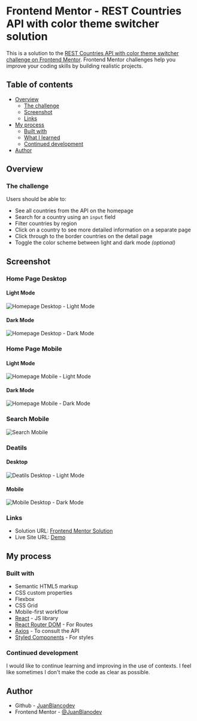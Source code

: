 # Frontend Mentor - REST Countries API with color theme switcher solution

This is a solution to the [REST Countries API with color theme switcher challenge on Frontend Mentor](https://www.frontendmentor.io/challenges/rest-countries-api-with-color-theme-switcher-5cacc469fec04111f7b848ca). Frontend Mentor challenges help you improve your coding skills by building realistic projects. 

## Table of contents

- [Overview](#overview)
  - [The challenge](#the-challenge)
  - [Screenshot](#screenshot)
  - [Links](#links)
- [My process](#my-process)
  - [Built with](#built-with)
  - [What I learned](#what-i-learned)
  - [Continued development](#continued-development)
- [Author](#author)

## Overview

### The challenge

Users should be able to:

- See all countries from the API on the homepage
- Search for a country using an `input` field
- Filter countries by region
- Click on a country to see more detailed information on a separate page
- Click through to the border countries on the detail page
- Toggle the color scheme between light and dark mode *(optional)*

## Screenshot

### Home Page Desktop
#### Light Mode
![Homepage Desktop - Light Mode](./screenshots/homepage_desktop_light-mode.png)
#### Dark Mode
![Homepage Desktop - Dark Mode](./screenshots/homepage_desktop_dark-mode.png)

### Home Page Mobile
#### Light Mode
![Homepage Mobile - Light Mode](./screenshots/homepage_mobile_light-mode.png)
#### Dark Mode
![Homepage Mobile - Dark Mode](./screenshots/homepage_mobile_dark-mode.png)

### Search Mobile
![Search Mobile](./screenshots/search_mobile.png)

### Deatils
#### Desktop
![Deatils Desktop - Light Mode](./screenshots/details_desktop.png)
#### Mobile
![Mobile Desktop - Dark Mode](./screenshots/details_mobile_dark-mode.png)

### Links

- Solution URL: [Frontend Mentor Solution](https://www.frontendmentor.io/solutions/frontend-mentor-rest-countries-api-with-color-theme-switcher-AYSwMqR--A)
- Live Site URL: [Demo](https://juanblancodev.github.io/api-countries-with-color-theme)

## My process

### Built with

- Semantic HTML5 markup
- CSS custom properties
- Flexbox
- CSS Grid
- Mobile-first workflow
- [React](https://reactjs.org/) - JS library
- [React Router DOM](https://reactrouter.com/en/main) - For Routes
- [Axios](https://axios-http.com/es/docs/intro) - To consult the API
- [Styled Components](https://styled-components.com/) - For styles

### Continued development

I would like to continue learning and improving in the use of contexts. I feel like sometimes I don't make the code as clear as possible.

## Author

- Github - [JuanBlancodev](https://github.com/JuanBlancodev)
- Frontend Mentor - [@JuanBlanodev](https://www.frontendmentor.io/profile/JuanBlancodev)
